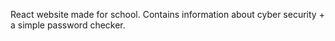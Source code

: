 React website made for school. Contains information about cyber security + a simple password checker.
